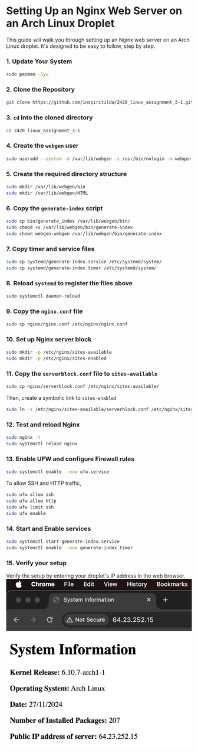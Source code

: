 # Setting Up an Nginx Web Server on an Arch Linux Droplet

This guide will walk you through setting up an Nginx web server on an Arch Linux droplet. It's designed to be easy to follow, step by step.

### 1. Update Your System
```bash
sudo pacman -Syu
```

### 2. Clone the Repository
```bash
git clone https://github.com/inspiritilda/2420_linux_assignment_3-1.git
```

### 3. `cd` into the cloned directory
```bash
cd 2420_linux_assignment_3-1
```

### 4. Create the `webgen` user
```bash
sudo useradd --system -d /var/lib/webgen -s /usr/bin/nologin -m webgen
```

### 5. Create the required directory structure
```bash
sudo mkdir /var/lib/webgen/bin
sudo mkdir /var/lib/webgen/HTML
```

### 6. Copy the `generate-index` script
```bash
sudo cp bin/generate_index /var/lib/webgen/bin/
sudo chmod +x /var/lib/webgen/bin/generate-index
sudo chown webgen:webgen /var/lib/webgen/bin/generate-index
```

### 7. Copy timer and service files
```bash
sudo cp systemd/generate-index.service /etc/systemd/system/
sudo cp systemd/generate-index.timer /etc/systemd/system/
```

### 8. Reload `systemd` to register the files above
```bash
sudo systemctl daemon-reload
```

### 9. Copy the `nginx.conf` file
```bash
sudo cp nginx/nginx.conf /etc/nginx/nginx.conf
```

### 10. Set up Nginx server block
```bash
sudo mkdir -p /etc/nginx/sites-available
sudo mkdir -p /etc/nginx/sites-enabled
```

### 11. Copy the `serverblock.conf` file to `sites-available`
```bash
sudo cp nginx/serverblock.conf /etc/nginx/sites-available/
```
Then, create a symbolic link to `sites-enabled`
```bash
sudo ln -s /etc/nginx/sites-available/serverblock.conf /etc/nginx/sites-enabled/serverblock.conf
```

### 12. Test and reload Nginx
```bash
sudo nginx -t
sudo systemctl reload nginx
```

### 13. Enable UFW and configure Firewall rules
```bash
sudo systemctl enable --now ufw.service
```
To allow SSH and HTTP traffic,
```bash
sudo ufw allow ssh
sudo ufw allow http
sudo ufw limit ssh
sudo ufw enable
```

### 14. Start and Enable services
```bash
sudo systemctl start generate-index.service
sudo systemctl enable --now generate-index.timer
```

### 15. Verify your setup
Verify the setup by entering your droplet's IP address in the web browser.
![Alt text](system_information.png)